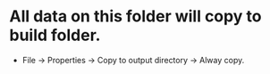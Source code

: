 ﻿# All data on this folder will copy to build folder.
- File -> Properties -> Copy to output directory -> Alway copy.